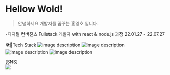 <!-- heading -->
# Hellow Wold!

<!-- text about me -->
>안녕하세요 개발자를 꿈꾸는 홍영호 입니다.


-디지털 컨버젼스 Fullstack 개발자 with react & node.js 과정 22.01.27 - 22.07.27<br/>

🛠🔐Tech Stack
![image description](https://img.shields.io/badge/-HTML-blue)
![image description](https://img.shields.io/badge/-CSS-yellow)
![image description](https://img.shields.io/badge/-JavaScript-red)
![image description](https://img.shields.io/badge/-React-ff69b4)
<br/>

[SNS]
<br/>
<a href="https://www.instagram.com/daldon123/?hl=ko" target="_blank"><img src="https://img.shields.io/badge/instargram-E4405F?style=flat-square&logo=Instagram&logoColor=white"/></a>
